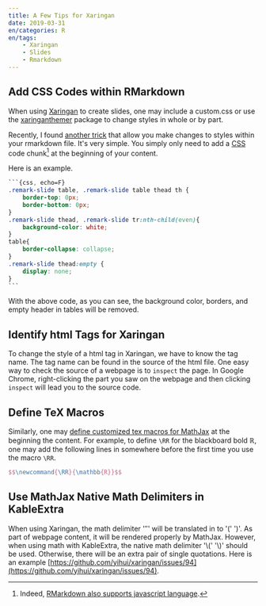```yaml
---
title: A Few Tips for Xaringan
date: 2019-03-31
en/categories: R
en/tags: 
    - Xaringan
    - Slides
    - Rmarkdown
---
```


## Add CSS Codes within RMarkdown

When using [Xaringan](https://slides.yihui.name/xaringan/) to create slides, one may include a custom.css or use the [xaringanthemer](https://pkg.garrickadenbuie.com/xaringanthemer/articles/xaringanthemer.html) package to change styles in whole or by part.

Recently, I found [another trick](https://stackoverflow.com/questions/52656548/xaringan-changing-code-background-for-specific-chunks) that allow you make changes to styles within your rmarkdown file. It's very simple. You simply only need to add a [CSS](https://www.w3schools.com/css/) code chunk[^1] at the beginning of your content.

Here is an example.

````css
```{css, echo=F}
.remark-slide table, .remark-slide table thead th {
    border-top: 0px;
    border-bottom: 0px;
}
.remark-slide thead, .remark-slide tr:nth-child(even){
    background-color: white;
}
table{
    border-collapse: collapse;
}
.remark-slide thead:empty {
    display: none;
}
```
````

With the above code, as you can see, the background color, borders, and empty header in tables will be removed.

## Identify html Tags for Xaringan

To change the style of a html tag in Xaringan, we have to know the tag name. The tag name can be found in the source of the html file. One easy way to check the source of a webpage is to `inspect` the page. In Google Chrome, right-clicking the part you saw on the webpage and then clicking `inspect` will lead you to the source code.

## Define TeX Macros

Similarly, one may [define customized tex macros for MathJax](http://docs.mathjax.org/en/latest/tex.html#defining-tex-macros) at the beginning the content. For example, to define `\RR` for the blackboard bold $\mathbb{R}$, one may add the following lines in somewhere before the first time you use the macro `\RR`.

```tex
$$\newcommand{\RR}{\mathbb{R}}$$
```

## Use MathJax Native Math Delimiters in KableExtra

When using Xaringan, the math delimiter '$' '$' will be translated in to '\(' '\)'. As part of webpage content, it will be rendered properly by MathJax. However, when using math with KableExtra, the native math delimiter '\\(' '\\)' should be used. Otherwise, there will be an extra pair of single quotations. Here is an example [https://github.com/yihui/xaringan/issues/94](https://github.com/yihui/xaringan/issues/94).

[^1]: Indeed, [RMarkdown also supports javascript language](https://rmarkdown.rstudio.com/lesson-5.html).
